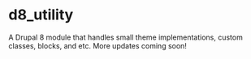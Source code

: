 # d8_utility
A Drupal 8 module that handles small theme implementations, custom classes, blocks, and etc.
More updates coming soon!
